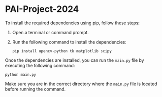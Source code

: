 # PAI-Project-2024
To install the required dependencies using pip, follow these steps:

1. Open a terminal or command prompt.
2. Run the following command to install the dependencies:

    ```
    pip install opencv-python tk matplotlib scipy
    ```

Once the dependencies are installed, you can run the `main.py` file by executing the following command:

```
python main.py
```

Make sure you are in the correct directory where the `main.py` file is located before running the command.